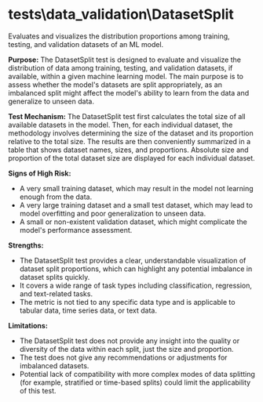 # tests\data_validation\DatasetSplit

Evaluates and visualizes the distribution proportions among training, testing, and validation datasets of an ML
model.

**Purpose:**
The DatasetSplit test is designed to evaluate and visualize the distribution of data among training, testing, and
validation datasets, if available, within a given machine learning model. The main purpose is to assess whether the
model's datasets are split appropriately, as an imbalanced split might affect the model's ability to learn from the
data and generalize to unseen data.

**Test Mechanism:**
The DatasetSplit test first calculates the total size of all available datasets in the model. Then, for each
individual dataset, the methodology involves determining the size of the dataset and its proportion relative to the
total size. The results are then conveniently summarized in a table that shows dataset names, sizes, and
proportions. Absolute size and proportion of the total dataset size are displayed for each individual dataset.

**Signs of High Risk:**

- A very small training dataset, which may result in the model not learning enough from the data.
- A very large training dataset and a small test dataset, which may lead to model overfitting and poor
generalization to unseen data.
- A small or non-existent validation dataset, which might complicate the model's performance assessment.

**Strengths:**

- The DatasetSplit test provides a clear, understandable visualization of dataset split proportions, which can
highlight any potential imbalance in dataset splits quickly.
- It covers a wide range of task types including classification, regression, and text-related tasks.
- The metric is not tied to any specific data type and is applicable to tabular data, time series data, or text
data.

**Limitations:**

- The DatasetSplit test does not provide any insight into the quality or diversity of the data within each split,
just the size and proportion.
- The test does not give any recommendations or adjustments for imbalanced datasets.
- Potential lack of compatibility with more complex modes of data splitting (for example, stratified or time-based
splits) could limit the applicability of this test.